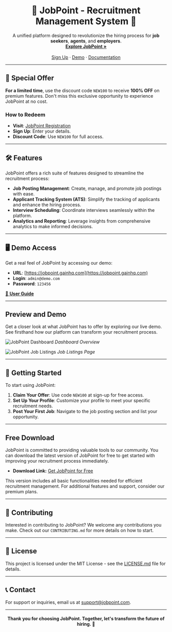 <h1 align="center">🚀 JobPoint - Recruitment Management System 🚀</h1>

<p align="center">
  A unified platform designed to revolutionize the hiring process for <strong>job seekers</strong>, <strong>agents</strong>, and <strong>employers</strong>.
  <br>
  <a href="https://jobpoint.gainhq.com"><strong>Explore JobPoint »</strong></a>
  <br>
  <br>
  <a href="https://jobpoint.gainhq.com/register">Sign Up</a>
  ·
  <a href="https://jobpoint.gainhq.com">Demo</a>
  ·
  <a href="#">Documentation</a>
</p>

---

## 🎁 Special Offer

**For a limited time**, use the discount code `NEW100` to receive **100% OFF** on premium features. Don't miss this exclusive opportunity to experience JobPoint at no cost.

### How to Redeem

- **Visit**: [JobPoint Registration](https://jobpoint.gainhq.com/register)
- **Sign Up**: Enter your details.
- **Discount Code**: Use `NEW100` for full access.

---

## 🛠 Features

JobPoint offers a rich suite of features designed to streamline the recruitment process:

- **Job Posting Management**: Create, manage, and promote job postings with ease.
- **Applicant Tracking System (ATS)**: Simplify the tracking of applicants and enhance the hiring process.
- **Interview Scheduling**: Coordinate interviews seamlessly within the platform.
- **Analytics and Reporting**: Leverage insights from comprehensive analytics to make informed decisions.

---

## 🖥 Demo Access

Get a real feel of JobPoint by accessing our demo:

- **URL**: [https://jobpoint.gainhq.com](https://jobpoint.gainhq.com)
- **Login**: `admin@demo.com`
- **Password**: `123456`

[🔗 **User Guide**](#)

---

## Preview and Demo

Get a closer look at what JobPoint has to offer by exploring our live demo. See firsthand how our platform can transform your recruitment process.

![JobPoint Dashboard](URL_TO_DEMO_IMAGE_1)
*Dashboard Overview*

![JobPoint Job Listings](URL_TO_DEMO_IMAGE_2)
*Job Listings Page*

---

## 🔧 Getting Started

To start using JobPoint:

1. **Claim Your Offer**: Use code `NEW100` at sign-up for free access.
2. **Set Up Your Profile**: Customize your profile to meet your specific recruitment needs.
3. **Post Your First Job**: Navigate to the job posting section and list your opportunity.

---

## Free Download

JobPoint is committed to providing valuable tools to our community. You can download the latest version of JobPoint for free to get started with improving your recruitment process immediately.

- **Download Link:** [Get JobPoint for Free](URL_TO_FREE_DOWNLOAD)

This version includes all basic functionalities needed for efficient recruitment management. For additional features and support, consider our premium plans.

---

## 🤝 Contributing

Interested in contributing to JobPoint? We welcome any contributions you make. Check out our `CONTRIBUTING.md` for more details on how to start.

---

## 📜 License

This project is licensed under the MIT License - see the [LICENSE.md](LICENSE.md) file for details.

---

## 📞 Contact

For support or inquiries, email us at [support@jobpoint.com](mailto:support@jobpoint.com).

---

<h4 align="center">Thank you for choosing JobPoint. Together, let's transform the future of hiring. 🌟</h4>
